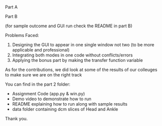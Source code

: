 Part A





Part B

(for sample outcome and GUI run check the README in part B)

Problems Faced:
1. Designing the GUI to appear in one single window not two (to be more applicable and professional)
2. Integrating both modes in one code without conflicts/errors
3. Applying the bonus part by making the transfer function variable

As for the contributions, we did look at some of the results of our colleuges to make sure we are on the right track

You can find in the part 2 folder:
- Assignment Code (app.py & win.py)
- Demo video to demonstrate how to run
- README explaining how to run along with sample results
- data folder containing dcm slices of Head and Ankle


Thank you.
